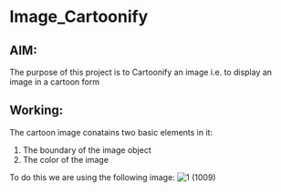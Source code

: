 # Image_Cartoonify

## AIM: 
The purpose of this project is to Cartoonify an image i.e. to display an image in a cartoon form

## Working:
The cartoon image conatains two basic elements in it:
1. The boundary of the image object
2. The color of the image

To do this we are using the following image:
![1 (1009)](https://github.com/rohitinu6/Image_Cartoonify/assets/113301503/5b6d29ac-5c4d-4b1d-a531-345f166fce1e)

